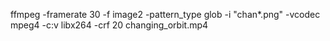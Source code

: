 ffmpeg -framerate 30 -f image2 -pattern_type glob -i "chan*.png" -vcodec mpeg4 -c:v libx264 -crf 20 changing_orbit.mp4

